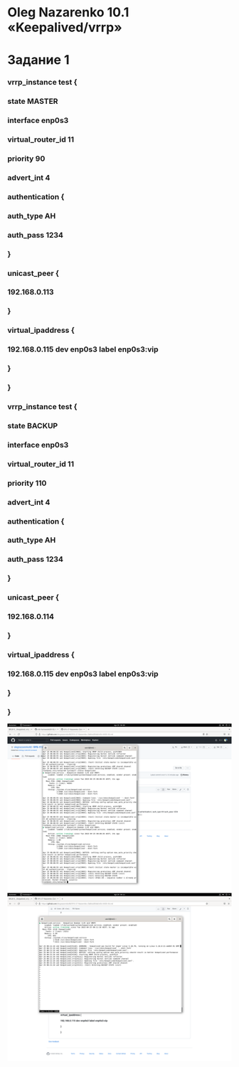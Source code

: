 # Oleg Nazarenko 10.1 «Keepalived/vrrp»

# Задание 1
                                                                            
### vrrp_instance test {
### state MASTER
### interface enp0s3
### virtual_router_id 11
### priority 90
### advert_int 4
### authentication {
### auth_type AH
### auth_pass 1234
### }
### unicast_peer {
### 192.168.0.113
### }
### virtual_ipaddress {
### 192.168.0.115  dev enp0s3 label enp0s3:vip
### }
### }


### vrrp_instance test {
### state BACKUP
### interface enp0s3
### virtual_router_id 11
### priority 110
### advert_int 4
### authentication {
### auth_type AH
### auth_pass 1234
### }
### unicast_peer {
### 192.168.0.114
### }
### virtual_ipaddress {
### 192.168.0.115  dev enp0s3 label enp0s3:vip
### }
### }

![Monitoring](https://github.com/olegnazarenko92/SYS-17-Nazarenko-Zabbix2/blob/bcf79ebcc92961abe96745864b5e363e825b158d/Screenshot%20from%202023-04-25%2000-09-44.png)
![Monitoring](https://github.com/olegnazarenko92/SYS-17-Nazarenko-Zabbix2/blob/2ea8dc3307feaef2243d557e4301a04e26cb4a73/Screenshot%20from%202023-04-25%2000-11-37.png)
